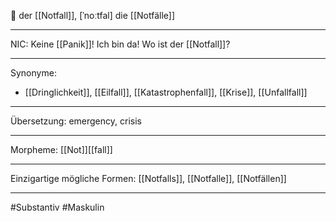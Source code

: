 🔵 der [[Notfall]], [ˈnoːtfal]
die [[Notfälle]]


---
NIC: Keine [[Panik]]! Ich bin da! Wo ist der [[Notfall]]?  


---
Synonyme:
- [[Dringlichkeit]], [[Eilfall]], [[Katastrophenfall]], [[Krise]], [[Unfallfall]]

---
Übersetzung: emergency, crisis

---
Morpheme:
[[Not]][[fall]]

---
Einzigartige mögliche Formen: [[Notfalls]], [[Notfalle]], [[Notfällen]]

---
#Substantiv #Maskulin
